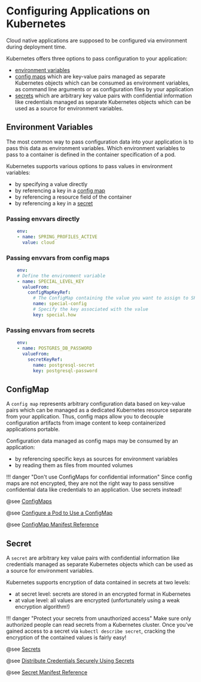# Configuring Applications on Kubernetes

Cloud native applications are supposed to be configured via environment during deployment time.

Kubernetes offers three options to pass configuration to your application:

* [environment variables](#environment-variables)
* [config maps](#configmap) which are key-value pairs managed as separate Kubernetes objects which can be 
consumed as environment variables, as command line arguments or as configuration files by your application
* [secrets](#configmap) which are arbitrary key value pairs with confidential information like credentials 
managed as separate Kubernetes objects which can be used as a source for environment variables.

## Environment Variables

The most common way to pass configuration data into your application is to pass this data as environment variables.
Which environment variables to pass to a container is defined in the container specification of a pod.

Kubernetes supports various options to pass values in environment variables:

* by specifying a value directly
* by referencing a key in a [config map](#configmap)
* by referencing a resource field of the container
* by referencing a key in a [secret](#secret)

### Passing envvars directly

```yaml
    env:
    - name: SPRING_PROFILES_ACTIVE
      value: cloud
```

### Passing envvars from config maps

```yaml
    env:
    # Define the environment variable
    - name: SPECIAL_LEVEL_KEY
      valueFrom:
        configMapKeyRef:
          # The ConfigMap containing the value you want to assign to SPECIAL_LEVEL_KEY
          name: special-config
          # Specify the key associated with the value
          key: special.how
```

### Passing envvars from secrets

```yaml
    env:
    - name: POSTGRES_DB_PASSWORD
      valueFrom:
        secretKeyRef:
          name: postgresql-secret
          key: postgresql-password
```

## ConfigMap

A `config map` represents arbitrary configuration data based on key-value pairs which can be managed as a dedicated 
Kubernetes resource separate from your application. Thus, config maps allow you to decouple configuration artifacts 
from image content to keep containerized applications portable.

Configuration data managed as config maps may be consumed by an application:

* by referencing specific keys as sources for environment variables
* by reading them as files from mounted volumes

!!! danger "Don't use ConfigMaps for confidential information" 
    Since config maps are not encrypted, they are not the right way to pass sensitive confidential data like 
    credentials to an application. Use secrets instead!
    
@see [ConfigMaps](https://kubernetes.io/docs/concepts/configuration/configmap/)

@see [Configure a Pod to Use a ConfigMap](https://kubernetes.io/docs/tasks/configure-pod-container/configure-pod-configmap/)

@see [ConfigMap Manifest Reference](https://kubernetes.io/docs/reference/generated/kubernetes-api/v1.18/#configmap-v1-core)

## Secret

A `secret` are arbitrary key value pairs with confidential information like credentials managed as separate Kubernetes 
objects which can be used as a source for environment variables.

Kubernetes supports encryption of data contained in secrets at two levels:

* at secret level: secrets are stored in an encrypted format in Kubernetes
* at value level: all values are encrypted (unfortunately using a weak encryption algorithm!)

!!! danger "Protect your secrets from unauthorized access"
    Make sure only authorized people can read secrets from a Kubernetes cluster. Once you've gained access to a
    secret via `kubectl describe secret`, cracking the encryption of the contained values is fairly easy! 

@see [Secrets](https://kubernetes.io/docs/concepts/configuration/secret/)

@see [Distribute Credentials Securely Using Secrets](https://kubernetes.io/docs/tasks/inject-data-application/distribute-credentials-secure/)

@see [Secret Manifest Reference](https://kubernetes.io/docs/reference/generated/kubernetes-api/v1.18/#secret-v1-core)
